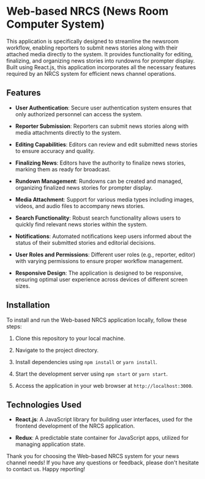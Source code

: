 # Web-based NRCS (News Room Computer System)

This application is specifically designed to streamline the newsroom workflow, enabling reporters to submit news stories along with their attached media directly to the system. It provides functionality for editing, finalizing, and organizing news stories into rundowns for prompter display. Built using React.js, this application incorporates all the necessary features required by an NRCS system for efficient news channel operations.

## Features

- **User Authentication**: Secure user authentication system ensures that only authorized personnel can access the system.
  
- **Reporter Submission**: Reporters can submit news stories along with media attachments directly to the system.
  
- **Editing Capabilities**: Editors can review and edit submitted news stories to ensure accuracy and quality.
  
- **Finalizing News**: Editors have the authority to finalize news stories, marking them as ready for broadcast.
  
- **Rundown Management**: Rundowns can be created and managed, organizing finalized news stories for prompter display.
  
- **Media Attachment**: Support for various media types including images, videos, and audio files to accompany news stories.
  
- **Search Functionality**: Robust search functionality allows users to quickly find relevant news stories within the system.
  
- **Notifications**: Automated notifications keep users informed about the status of their submitted stories and editorial decisions.
  
- **User Roles and Permissions**: Different user roles (e.g., reporter, editor) with varying permissions to ensure proper workflow management.
  
- **Responsive Design**: The application is designed to be responsive, ensuring optimal user experience across devices of different screen sizes.

## Installation

To install and run the Web-based NRCS application locally, follow these steps:

1. Clone this repository to your local machine.
  
2. Navigate to the project directory.
  
3. Install dependencies using `npm install` or `yarn install`.
  
4. Start the development server using `npm start` or `yarn start`.
  
5. Access the application in your web browser at `http://localhost:3000`.

## Technologies Used

- **React.js**: A JavaScript library for building user interfaces, used for the frontend development of the NRCS application.
  
- **Redux**: A predictable state container for JavaScript apps, utilized for managing application state.


Thank you for choosing the Web-based NRCS system for your news channel needs! If you have any questions or feedback, please don't hesitate to contact us. Happy reporting!
